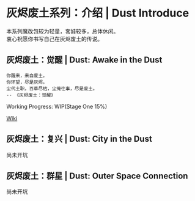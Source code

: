 # 灰烬废土系列：介绍 | Dust Introduce

本系列魔改包较为轻量，套娃较多，总体休闲。  
衷心祝愿你书写自己在灰烬废土的传说。

## 灰烬废土：觉醒 | Dust: Awake in the Dust

```text
你醒来，来自废土。  
你环望，尽是灰烬。  
尘代土职，百草尽枯，尘掩往事，尽是废土。
-- 《灰烬废土：觉醒》
```

Working Progress: WIP(Stage One 15%)

[Wiki](dust-wiki/dust-awake.md)

## 灰烬废土：复兴 | Dust: City in the Dust

尚未开坑

## 灰烬废土：群星 | Dust: Outer Space Connection

尚未开坑